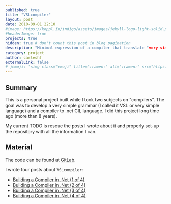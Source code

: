```yaml
---
published: true
title: "VSLcompiler"
layout: post
date: 2010-09-01 22:10
#image: https://koppl.in/indigo/assets/images/jekyll-logo-light-solid.png
#headerImage: true
projects: true
hidden: true # don't count this post in blog pagination
description: "Minimal expression of a compiler that translate "very simple language" to .net CIL code."
category: project
author: carleshf
externalLink: false
# jemoji: '<img class="emoji" title=":ramen:" alt=":ramen:" src="https://assets.github.com/images/icons/emoji/unicode/1f35c.png" height="20" width="20" align="absmiddle">'
---
```


## Summary

This is a personal project built while I took two subjects on "compilers". The goal was to develop a very simple grammar (I called it VSL or very simple language) and a compiler to .net CIL language.
I did this project long time ago (more than 8 years). 

My current TODO is rescue the posts I wrote about it and properly set-up the repository with all the information I can.

## Material

The code can be found at [GitLab](https://gitlab.com/carleshf/vslcompiler).

I wrote four posts about `VSLcompiler`:

* [Building a Compiler in .Net (1 of 4)]({{baseurl}}building-a-compiler-in-net-1-of-4/)
* [Building a Compiler in .Net (2 of 4)]({{baseurl}}building-a-compiler-in-net-2-of-4/)
* [Building a Compiler in .Net (3 of 4)]({{baseurl}}building-a-compiler-in-net-3-of-4/)
* [Building a Compiler in .Net (4 of 4)]({{baseurl}}building-a-compiler-in-net-4-of-4/)
